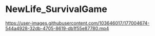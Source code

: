 # NewLife_SurvivalGame

https://user-images.githubusercontent.com/103646017/177004674-544a4928-32db-4705-8619-db1f55e87780.mp4


